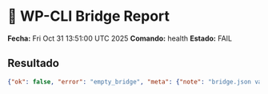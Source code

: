 # 🔗 WP-CLI Bridge Report
**Fecha:** Fri Oct 31 13:51:00 UTC 2025
**Comando:** health
**Estado:** FAIL

## Resultado
```json
{"ok": false, "error": "empty_bridge", "meta": {"note": "bridge.json vacío o no generado"}}
```
